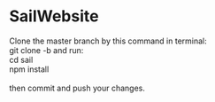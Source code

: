 # SailWebsite

Clone the master branch by this command in terminal:\
git clone -b <yourname> 
and run:\
cd sail\
npm install\
\
then commit and push your changes.
